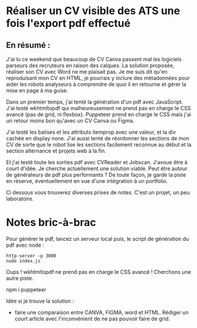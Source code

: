 # Réaliser un CV visible des ATS une fois l'export pdf effectué

## En résumé : 

J'ai lu ce weekend que beaucoup de CV Canva passent mal les logiciels parseurs des recruteurs en raison des calques. La solution proposée, réaliser son CV avec Word ne me plaisait pas.
Je me suis dit qu'en reproduisant mon CV en HTML, je pourrais y inclure des métadonnées pour aider les robots analyseurs à comprendre de quoi il en retourne et gérer la mise en page à ma guise.

Dans un premier temps, j'ai tenté la génération d'un pdf avec JavaScript. J'ai testé wkhtmltopdf qui malheureusement ne prend pas en charge le CSS avancé (pas de grid, ni flexbox). Puppeteer prend en charge le CSS mais j'ai un retour moins bon qu'avec un CV Canva ou Figma.

J'ai testé les balises <meta> et les attributs itemprop avec une valeur, et la div cachée en display none. J'ai aussi tenté de réordonner les sections de mon CV de sorte que le robot lise les sections facilement reconnue au début et la section alternance et projets web à la fin.

Et j'ai testé toute les sorties pdf avec CVReader et Jobscan. J'avoue être à court d'idée. 
Je cherche actuellement une solution viable. Peut être autour de générateurs de pdf plus performants ? De toute façon, je garde la piste en réserve, éventuellement en vue d'une intégration à un portfolio.

Ci dessous vous trouverez diverses prises de notes. C'est un projet, un peu laboratoire. 

# Notes bric-à-brac

Pour générer le pdf, lancez un serveur local puis, le script de génération du pdf avec node : 

```Git Bash
http-server -p 3000
node index.js
```

Oups ! wkhtmltopdf ne prend pas en charge le CSS avancé ! Cherchons une autre piste. 

npm i puppeteer

Idée si je trouve la solution : 
- faire une comparaison entre CANVA, FIGMA, word et HTML. Rédiger un court article avec l'inconvénient de ne pas pouvoir faire de grid. 
